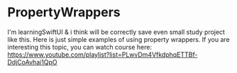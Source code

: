 # PropertyWrappers
I'm learningSwiftUI & i think will be correctly save even small study project like this. Here is just simple examples of using property wrappers. If you are interesting this topic, you can watch course here: https://www.youtube.com/playlist?list=PLwvDm4VfkdphqETTBf-DdjCoAvhai1QpO
